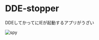DDE-stopper
===========

DDEしてかってにIEが起動するアプリがうざい  

![spy](https://raw.github.com/katakk/DDE-stopper/master/spy.png)  

